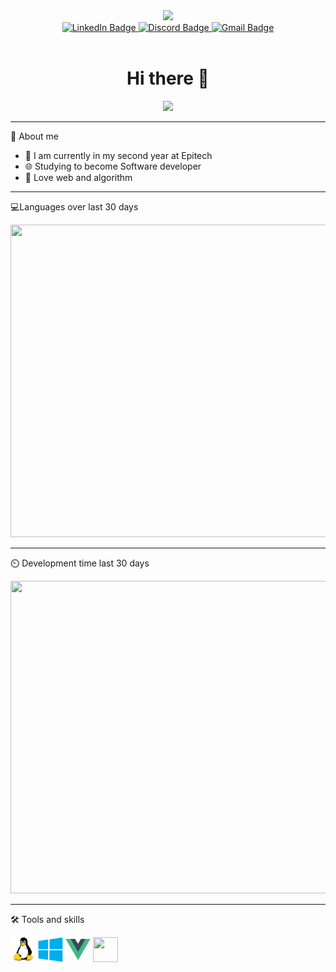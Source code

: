 <div id="header" align="center">
  <img src="https://media.giphy.com/media/iIZO5d4IfSa0nkyLju/giphy.gif" width="100"/>
  <div id="social-badges">
    <a href="https://www.linkedin.com/in/quentinrbt/">
      <img src="https://img.shields.io/badge/LinkedIn-blue?style=for-the-badge&logo=linkedin&logoColor=white" alt="LinkedIn Badge"/>
    </a>
    <a href="https://discordapp.com/users/973253464857673738">
      <img src="https://img.shields.io/badge/Discord-blue?style=for-the-badge&logo=discord&logoColor=white" alt="Discord Badge"/>
    </a>
    <a href="mailto: quentinmail974@gmail.com">
      <img src="https://img.shields.io/badge/Gmail-red?style=for-the-badge&logo=gmail&logoColor=white" alt="Gmail Badge"/>
    </a>
  </div>
  <div id="badges">
    <img src="https://komarev.com/ghpvc/?username=Masutayunikon&style=flat-square&color=blue" alt=""/>
  </div>
  <h1> Hi there 🙌 </h1>
  <div>
    <img src="https://giffiles.alphacoders.com/104/10474.gif" width="900"/>
  </div>
</div>

---

📰 About me

- 🏫 I am currently in my second year at Epitech </h4>
- 🌐 Studying to become Software developer </h4>
- 💙 Love web and algorithm </h4>

---

💻Languages over last 30 days

<p align="center">
  <img src="https://wakatime.com/share/@09c93ba0-d4ce-4a6f-9cf2-f345d63b9474/6ca41455-719e-4c2a-97a7-0a184dbd931f.svg" width="900" height="500"/>
</p>

---

⏲️ Development time last 30 days

<p align="center">
  <img src="https://wakatime.com/share/@09c93ba0-d4ce-4a6f-9cf2-f345d63b9474/e1a34f77-2026-4489-8fcb-d79c5e7e1692.svg" width="900" height="500"/>
</p>

---
🛠️ Tools and skills

<div>
  <img src="https://github.com/devicons/devicon/blob/master/icons/linux/linux-original.svg" width="40" height="40"/>
  <img src="https://github.com/devicons/devicon/blob/master/icons/windows8/windows8-original.svg" width="40" height="40"/>
  <img src="https://github.com/devicons/devicon/blob/master/icons/vuejs/vuejs-original.svg" width="40" height="40"/>
  <img src="https://cdn.jsdelivr.net/gh/devicons/devicon/icons/nuxtjs/nuxtjs-original.svg" width="40" height="40"/>
</div>
